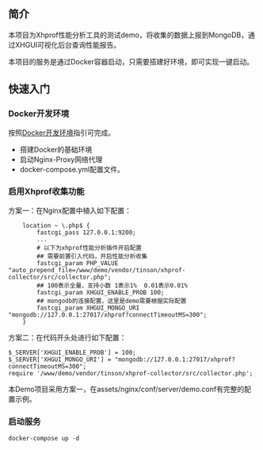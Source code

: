 ## 简介
本项目为Xhprof性能分析工具的测试demo，将收集的数据上报到MongoDB，通过XHGUI可视化后台查询性能报告。  
  
本项目的服务是通过Docker容器启动，只需要搭建好环境，即可实现一键启动。

## 快速入门

### Docker开发环境
按照[Docker开发环境](Docker.md)指引可完成。  

- 搭建Docker的基础环境
- 启动Nginx-Proxy网络代理
- docker-compose.yml配置文件。

### 启用Xhprof收集功能
方案一：在Nginx配置中植入如下配置： 

```
    location ~ \.php$ {
        fastcgi_pass 127.0.0.1:9200;
        ...
        # 以下为xhprof性能分析插件开启配置
        ## 需要前置引入代码，开启性能分析收集
        fastcgi_param PHP_VALUE "auto_prepend_file=/www/demo/vendor/tinson/xhprof-collector/src/collector.php";
        ## 100表示全量，支持小数 1表示1%  0.01表示0.01%
        fastcgi_param XHGUI_ENABLE_PROB 100;
        ## mongodb的连接配置，这里是demo需要根据实际配置
        fastcgi_param XHGUI_MONGO_URI "mongodb://127.0.0.1:27017/xhprof?connectTimeoutMS=300";
    }
```

方案二：在代码开头处进行如下配置：  

```
$_SERVER['XHGUI_ENABLE_PROB'] = 100;
$_SERVER['XHGUI_MONGO_URI'] = "mongodb://127.0.0.1:27017/xhprof?connectTimeoutMS=300";
require '/www/demo/vendor/tinson/xhprof-collector/src/collector.php';
```

本Demo项目采用方案一，在assets/nginx/conf/server/demo.conf有完整的配置示例。

### 启动服务
```
docker-compose up -d
```


